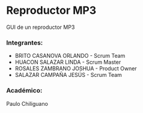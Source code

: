 # Reproductor MP3
GUI de un reproductor MP3

### Integrantes:
- BRITO CASANOVA ORLANDO - Scrum Team
- HUACON SALAZAR LINDA - Scrum Master
- ROSALES ZAMBRANO JOSHUA - Product Owner
- SALAZAR CAMPAÑA JESÚS - Scrum Team

### Académico:
Paulo Chiliguano
